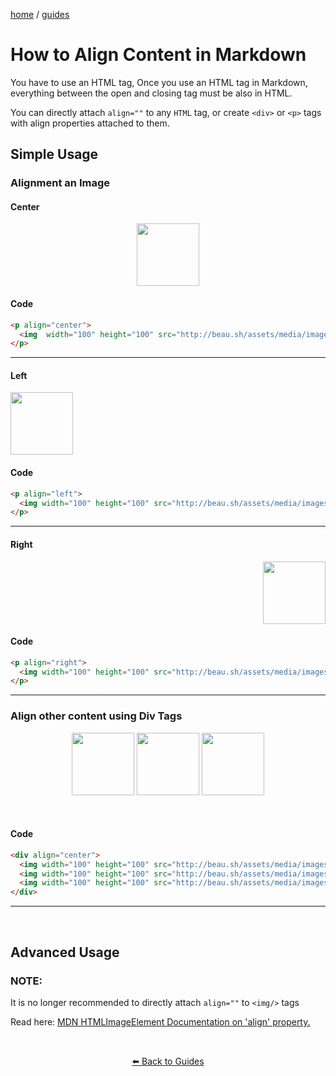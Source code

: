
<p><a href="/">home</a> / <a href="/guides">guides</a></p>
<div class="rainbow-retro"></div>

# How to Align Content in Markdown

You have to use an HTML tag, Once you use an HTML tag in Markdown, everything between the open and closing tag must be also in HTML. 

You can directly attach `align=""` to any `HTML` tag, or create `<div>` or `<p>` tags with align properties attached to them. 


## Simple Usage

### Alignment an Image

#### Center

<p align="center">
  <img  width="100" height="100" src="http://beau.sh/assets/media/images/logos/sage.png?raw=true" />
</p>

#### Code

```html
<p align="center">
  <img  width="100" height="100" src="http://beau.sh/assets/media/images/logos/sage.png?raw=true" />
</p>
```

---

#### Left

<p align="left">
  <img width="100" height="100" src="http://beau.sh/assets/media/images/logos/sage.png?raw=true" />
</p>

#### Code

```html
<p align="left">
  <img width="100" height="100" src="http://beau.sh/assets/media/images/logos/sage.png?raw=true" />
</p>
```

---

#### Right
<p align="right">
  <img width="100" height="100" src="http://beau.sh/assets/media/images/logos/sage.png?raw=true" />
</p>
 
#### Code

```html
<p align="right">
  <img width="100" height="100" src="http://beau.sh/assets/media/images/logos/sage.png?raw=true" />
</p>
```

---

### Align other content using Div Tags

<div align="center">
  <img width="100" height="100" src="http://beau.sh/assets/media/images/logos/sage.png?raw=true">
  <img width="100" height="100" src="http://beau.sh/assets/media/images/logos/sage.png?raw=true">
  <img width="100" height="100" src="http://beau.sh/assets/media/images/logos/sage.png?raw=true">
</div>
  
<p class="spacers"> <br /></p>

#### Code

```html
<div align="center">
  <img width="100" height="100" src="http://beau.sh/assets/media/images/logos/sage.png?raw=true">
  <img width="100" height="100" src="http://beau.sh/assets/media/images/logos/sage.png?raw=true">
  <img width="100" height="100" src="http://beau.sh/assets/media/images/logos/sage.png?raw=true">
</div>
```
---
<p class="spacers"> <br /></p>

## Advanced Usage

### NOTE:

It is no longer recommended to directly attach `align=""` to `<img/>` tags 

Read here: <a href="https://developer.mozilla.org/en-US/docs/Web/API/HTMLImageElement/align">MDN HTMLImageElement Documentation on 'align' property.</a>

<p class="spacers"> <br /></p>
<div align="center" >
  <p>
    <a href="https://beau.sh/guides/">⬅️ Back to Guides</a>
  </p>
</div>
